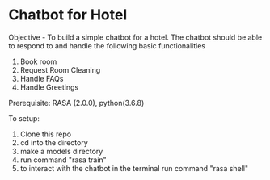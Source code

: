 # Chatbot for Hotel 

Objective -
To build a simple chatbot for a hotel. The chatbot should be able to respond to and handle the following basic functionalities

1. Book room
2. Request Room Cleaning
3. Handle FAQs
4. Handle Greetings

Prerequisite: RASA (2.0.0), python(3.6.8)

To setup:  
1. Clone this repo 
2. cd into the directory
3. make a models directory
3. run command "rasa train"
4. to interact with the chatbot in the terminal run command "rasa shell"
